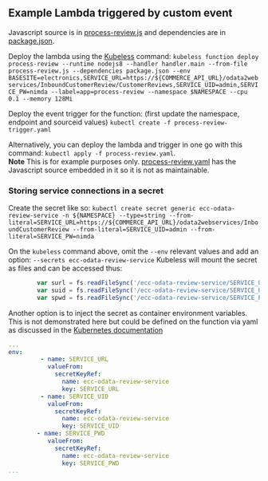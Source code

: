 ## Example Lambda triggered by custom event

Javascript source is in [process-review.js](resources/lambda/process-review.js) and dependencies are in [package.json](resources/lambda/package.json).

Deploy the lambda using the [Kubeless](https://kubeless.io/docs/quick-start/) command:
`kubeless function deploy process-review --runtime nodejs8 --handler handler.main --from-file process-review.js --dependencies package.json --env BASESITE=electronics,SERVICE_URL=https://${COMMERCE_API_URL}/odata2webservices/InboundCustomerReview/CustomerReviews,SERVICE_UID=admin,SERVICE_PW=nimda --label=app=process-review --namespace $NAMESPACE --cpu 0.1 --memory 128Mi`

Deploy the event trigger for the function: (first update the namespace, endpoint and sourceid values)
`kubectl create -f process-review-trigger.yaml`

Alternatively, you can deploy the lambda and trigger in one go with this command: `kubectl apply -f process-review.yaml`.  
**Note**  This is for example purposes only. [process-review.yaml](process-review.yaml) has the Javascript source embedded in it so it is not as maintainable. 

### Storing service connections in a secret
Create the secret like so:
`kubectl create secret generic ecc-odata-review-service -n ${NAMESPACE} --type=string --from-literal=SERVICE_URL=https://${COMMERCE_API_URL}/odata2webservices/InboundCustomerReview --from-literal=SERVICE_UID=admin --from-literal=SERVICE_PW=nimda`

On the `kubeless` command above, omit the `--env` relevant values and add an option: `--secrets ecc-odata-review-service`
Kubeless will mount the secret as files and can be accessed thus:
```javascript
        var surl = fs.readFileSync('/ecc-odata-review-service/SERVICE_URL');
        var suid = fs.readFileSync('/ecc-odata-review-service/SERVICE_UID');
        var spwd = fs.readFileSync('/ecc-odata-review-service/SERVICE_PW');
```

Another option is to inject the secret as container environment variables.  This is not demonstrated here but could be defined on the function via yaml as discussed in the [Kubernetes documentation](https://kubernetes.io/docs/concepts/configuration/secret/#using-secrets)
```yaml
...    
env:
         - name: SERVICE_URL
           valueFrom:
             secretKeyRef:
               name: ecc-odata-review-service
               key: SERVICE_URL
         - name: SERVICE_UID
           valueFrom:
             secretKeyRef:
               name: ecc-odata-review-service
               key: SERVICE_UID
        - name: SERVICE_PWD
           valueFrom:
             secretKeyRef:
               name: ecc-odata-review-service
               key: SERVICE_PWD
...
```